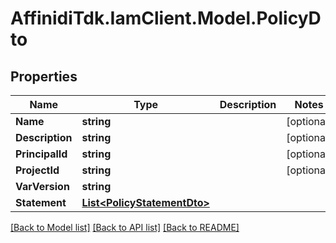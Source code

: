 # AffinidiTdk.IamClient.Model.PolicyDto

## Properties

Name | Type | Description | Notes
------------ | ------------- | ------------- | -------------
**Name** | **string** |  | [optional] 
**Description** | **string** |  | [optional] 
**PrincipalId** | **string** |  | [optional] 
**ProjectId** | **string** |  | [optional] 
**VarVersion** | **string** |  | 
**Statement** | [**List&lt;PolicyStatementDto&gt;**](PolicyStatementDto.md) |  | 

[[Back to Model list]](../README.md#documentation-for-models) [[Back to API list]](../README.md#documentation-for-api-endpoints) [[Back to README]](../README.md)

